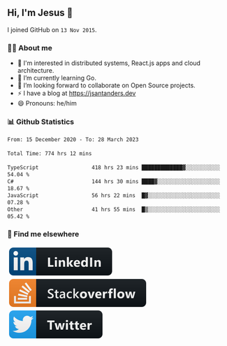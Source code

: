 ## Hi, I'm Jesus 👋

I joined GitHub on `13 Nov 2015`.

<!-- Talking about you -->

### 👨‍💻 About me

- 👦 I'm interested in distributed systems, React.js apps and cloud architecture.
- 🌱 I’m currently learning Go.
- 👯 I’m looking forward to collaborate on Open Source projects.
- ⚡️ I have a blog at <https://jsantanders.dev>
- 😄 Pronouns: he/him

### 📊 Github Statistics

<!--START_SECTION:waka-->

```text
From: 15 December 2020 - To: 28 March 2023

Total Time: 774 hrs 12 mins

TypeScript                 418 hrs 23 mins █████████████▓░░░░░░░░░░░   54.04 %
C#                         144 hrs 30 mins ████▓░░░░░░░░░░░░░░░░░░░░   18.67 %
JavaScript                 56 hrs 22 mins  █▓░░░░░░░░░░░░░░░░░░░░░░░   07.28 %
Other                      41 hrs 55 mins  █▒░░░░░░░░░░░░░░░░░░░░░░░   05.42 %
```

<!--END_SECTION:waka-->

### 📢 Find me elsewhere

<p>
  <a target="_blank" href="https://linkedin.com/in/jsantanders">
    <img src="https://github.com/jsantanders/jsantanders/blob/master/img/linkedin.svg" alt="LinkedIn" style="vertical-align:top; margin:4px">
  </a>
  
  <a target="_blank" href="https://stackoverflow.com/users/7318331/jesus-santander">
    <img src="https://github.com/jsantanders/jsantanders/blob/master/img/stackoverflow.svg" alt="StackOverflow" style="vertical-align:top; margin:4px">
  </a>
  
  <a target="_blank" href="http://twitter.com/jsantanders">
    <img src="https://github.com/jsantanders/jsantanders/blob/master/img/twitter.svg" alt="Twitter" style="vertical-align:top; margin:4px">
  </a>
</p>
